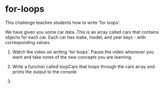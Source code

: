 # for-loops

This challenge teaches students how to write 'for loops'.

We have given you some car data. This is an array called cars that contains objects for each car. Each car has make, model, and year keys - with corresponding values.

1. Watch the video on writing 'for loops'. Pause the video whenever you want and take notes of the new concepts you are learning.

2. Write a function called loopCars that loops through the cars array and prints the output to the console.

3. 